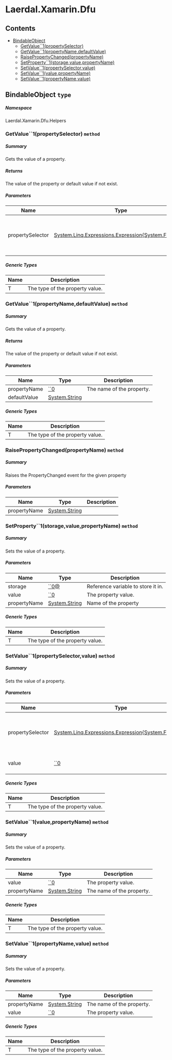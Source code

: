 <a name='assembly'></a>
# Laerdal.Xamarin.Dfu

## Contents

- [BindableObject](#T-Laerdal-Xamarin-Dfu-Helpers-BindableObject 'Laerdal.Xamarin.Dfu.Helpers.BindableObject')
  - [GetValue\`\`1(propertySelector)](#M-Laerdal-Xamarin-Dfu-Helpers-BindableObject-GetValue``1-System-Linq-Expressions-Expression{System-Func{``0}}- 'Laerdal.Xamarin.Dfu.Helpers.BindableObject.GetValue``1(System.Linq.Expressions.Expression{System.Func{``0}})')
  - [GetValue\`\`1(propertyName,defaultValue)](#M-Laerdal-Xamarin-Dfu-Helpers-BindableObject-GetValue``1-``0,System-String- 'Laerdal.Xamarin.Dfu.Helpers.BindableObject.GetValue``1(``0,System.String)')
  - [RaisePropertyChanged(propertyName)](#M-Laerdal-Xamarin-Dfu-Helpers-BindableObject-RaisePropertyChanged-System-String- 'Laerdal.Xamarin.Dfu.Helpers.BindableObject.RaisePropertyChanged(System.String)')
  - [SetProperty\`\`1(storage,value,propertyName)](#M-Laerdal-Xamarin-Dfu-Helpers-BindableObject-SetProperty``1-``0@,``0,System-String- 'Laerdal.Xamarin.Dfu.Helpers.BindableObject.SetProperty``1(``0@,``0,System.String)')
  - [SetValue\`\`1(propertySelector,value)](#M-Laerdal-Xamarin-Dfu-Helpers-BindableObject-SetValue``1-System-Linq-Expressions-Expression{System-Func{``0}},``0- 'Laerdal.Xamarin.Dfu.Helpers.BindableObject.SetValue``1(System.Linq.Expressions.Expression{System.Func{``0}},``0)')
  - [SetValue\`\`1(value,propertyName)](#M-Laerdal-Xamarin-Dfu-Helpers-BindableObject-SetValue``1-``0,System-String- 'Laerdal.Xamarin.Dfu.Helpers.BindableObject.SetValue``1(``0,System.String)')
  - [SetValue\`\`1(propertyName,value)](#M-Laerdal-Xamarin-Dfu-Helpers-BindableObject-SetValue``1-System-String,``0- 'Laerdal.Xamarin.Dfu.Helpers.BindableObject.SetValue``1(System.String,``0)')

<a name='T-Laerdal-Xamarin-Dfu-Helpers-BindableObject'></a>
## BindableObject `type`

##### Namespace

Laerdal.Xamarin.Dfu.Helpers

<a name='M-Laerdal-Xamarin-Dfu-Helpers-BindableObject-GetValue``1-System-Linq-Expressions-Expression{System-Func{``0}}-'></a>
### GetValue\`\`1(propertySelector) `method`

##### Summary

Gets the value of a property.

##### Returns

The value of the property or default value if not exist.

##### Parameters

| Name | Type | Description |
| ---- | ---- | ----------- |
| propertySelector | [System.Linq.Expressions.Expression{System.Func{\`\`0}}](http://msdn.microsoft.com/query/dev14.query?appId=Dev14IDEF1&l=EN-US&k=k:System.Linq.Expressions.Expression 'System.Linq.Expressions.Expression{System.Func{``0}}') | Expression tree contains the property definition. |

##### Generic Types

| Name | Description |
| ---- | ----------- |
| T | The type of the property value. |

<a name='M-Laerdal-Xamarin-Dfu-Helpers-BindableObject-GetValue``1-``0,System-String-'></a>
### GetValue\`\`1(propertyName,defaultValue) `method`

##### Summary

Gets the value of a property.

##### Returns

The value of the property or default value if not exist.

##### Parameters

| Name | Type | Description |
| ---- | ---- | ----------- |
| propertyName | [\`\`0](#T-``0 '``0') | The name of the property. |
| defaultValue | [System.String](http://msdn.microsoft.com/query/dev14.query?appId=Dev14IDEF1&l=EN-US&k=k:System.String 'System.String') |  |

##### Generic Types

| Name | Description |
| ---- | ----------- |
| T | The type of the property value. |

<a name='M-Laerdal-Xamarin-Dfu-Helpers-BindableObject-RaisePropertyChanged-System-String-'></a>
### RaisePropertyChanged(propertyName) `method`

##### Summary

Raises the PropertyChanged event for the given property

##### Parameters

| Name | Type | Description |
| ---- | ---- | ----------- |
| propertyName | [System.String](http://msdn.microsoft.com/query/dev14.query?appId=Dev14IDEF1&l=EN-US&k=k:System.String 'System.String') |  |

<a name='M-Laerdal-Xamarin-Dfu-Helpers-BindableObject-SetProperty``1-``0@,``0,System-String-'></a>
### SetProperty\`\`1(storage,value,propertyName) `method`

##### Summary

Sets the value of a property.

##### Parameters

| Name | Type | Description |
| ---- | ---- | ----------- |
| storage | [\`\`0@](#T-``0@ '``0@') | Reference variable to store it in. |
| value | [\`\`0](#T-``0 '``0') | The property value. |
| propertyName | [System.String](http://msdn.microsoft.com/query/dev14.query?appId=Dev14IDEF1&l=EN-US&k=k:System.String 'System.String') | Name of the property |

##### Generic Types

| Name | Description |
| ---- | ----------- |
| T | The type of the property value. |

<a name='M-Laerdal-Xamarin-Dfu-Helpers-BindableObject-SetValue``1-System-Linq-Expressions-Expression{System-Func{``0}},``0-'></a>
### SetValue\`\`1(propertySelector,value) `method`

##### Summary

Sets the value of a property.

##### Parameters

| Name | Type | Description |
| ---- | ---- | ----------- |
| propertySelector | [System.Linq.Expressions.Expression{System.Func{\`\`0}}](http://msdn.microsoft.com/query/dev14.query?appId=Dev14IDEF1&l=EN-US&k=k:System.Linq.Expressions.Expression 'System.Linq.Expressions.Expression{System.Func{``0}}') | Expression tree contains the property definition. |
| value | [\`\`0](#T-``0 '``0') | The property value. |

##### Generic Types

| Name | Description |
| ---- | ----------- |
| T | The type of the property value. |

<a name='M-Laerdal-Xamarin-Dfu-Helpers-BindableObject-SetValue``1-``0,System-String-'></a>
### SetValue\`\`1(value,propertyName) `method`

##### Summary

Sets the value of a property.

##### Parameters

| Name | Type | Description |
| ---- | ---- | ----------- |
| value | [\`\`0](#T-``0 '``0') | The property value. |
| propertyName | [System.String](http://msdn.microsoft.com/query/dev14.query?appId=Dev14IDEF1&l=EN-US&k=k:System.String 'System.String') | The name of the property. |

##### Generic Types

| Name | Description |
| ---- | ----------- |
| T | The type of the property value. |

<a name='M-Laerdal-Xamarin-Dfu-Helpers-BindableObject-SetValue``1-System-String,``0-'></a>
### SetValue\`\`1(propertyName,value) `method`

##### Summary

Sets the value of a property.

##### Parameters

| Name | Type | Description |
| ---- | ---- | ----------- |
| propertyName | [System.String](http://msdn.microsoft.com/query/dev14.query?appId=Dev14IDEF1&l=EN-US&k=k:System.String 'System.String') | The name of the property. |
| value | [\`\`0](#T-``0 '``0') | The property value. |

##### Generic Types

| Name | Description |
| ---- | ----------- |
| T | The type of the property value. |

